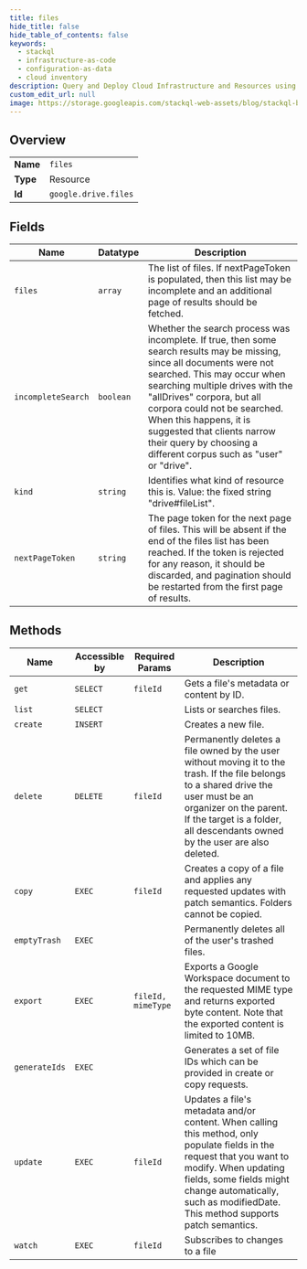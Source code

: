 ```yaml
---
title: files
hide_title: false
hide_table_of_contents: false
keywords:
  - stackql
  - infrastructure-as-code
  - configuration-as-data
  - cloud inventory
description: Query and Deploy Cloud Infrastructure and Resources using SQL
custom_edit_url: null
image: https://storage.googleapis.com/stackql-web-assets/blog/stackql-blog-post-featured-image.png
---
```

  
    

## Overview
<table><tbody>
<tr><td><b>Name</b></td><td><code>files</code></td></tr>
<tr><td><b>Type</b></td><td>Resource</td></tr>
<tr><td><b>Id</b></td><td><code>google.drive.files</code></td></tr>
</tbody></table>

## Fields
| Name | Datatype | Description |
| ---- | -------- | ----------- |
| `files` | `array` | The list of files. If nextPageToken is populated, then this list may be incomplete and an additional page of results should be fetched. |
| `incompleteSearch` | `boolean` | Whether the search process was incomplete. If true, then some search results may be missing, since all documents were not searched. This may occur when searching multiple drives with the "allDrives" corpora, but all corpora could not be searched. When this happens, it is suggested that clients narrow their query by choosing a different corpus such as "user" or "drive". |
| `kind` | `string` | Identifies what kind of resource this is. Value: the fixed string "drive#fileList". |
| `nextPageToken` | `string` | The page token for the next page of files. This will be absent if the end of the files list has been reached. If the token is rejected for any reason, it should be discarded, and pagination should be restarted from the first page of results. |
## Methods
| Name | Accessible by | Required Params | Description |
| ---- | ------------- | --------------- | ----------- |
| `get` | `SELECT` | `fileId` | Gets a file's metadata or content by ID. |
| `list` | `SELECT` |  | Lists or searches files. |
| `create` | `INSERT` |  | Creates a new file. |
| `delete` | `DELETE` | `fileId` | Permanently deletes a file owned by the user without moving it to the trash. If the file belongs to a shared drive the user must be an organizer on the parent. If the target is a folder, all descendants owned by the user are also deleted. |
| `copy` | `EXEC` | `fileId` | Creates a copy of a file and applies any requested updates with patch semantics. Folders cannot be copied. |
| `emptyTrash` | `EXEC` |  | Permanently deletes all of the user's trashed files. |
| `export` | `EXEC` | `fileId, mimeType` | Exports a Google Workspace document to the requested MIME type and returns exported byte content. Note that the exported content is limited to 10MB. |
| `generateIds` | `EXEC` |  | Generates a set of file IDs which can be provided in create or copy requests. |
| `update` | `EXEC` | `fileId` | Updates a file's metadata and/or content. When calling this method, only populate fields in the request that you want to modify. When updating fields, some fields might change automatically, such as modifiedDate. This method supports patch semantics. |
| `watch` | `EXEC` | `fileId` | Subscribes to changes to a file |
